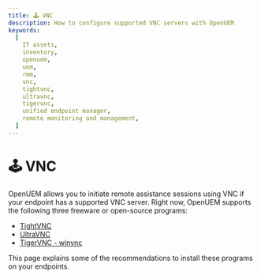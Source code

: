 ```yaml
---
title: 🕹️ VNC
description: How to configure supported VNC servers with OpenUEM
keywords:
  [
    IT assets,
    inventory,
    openuem,
    uem,
    rmm,
    vnc,
    tightvnc,
    ultravnc,
    tigervnc,
    unified endpoint manager,
    remote monitoring and management,
  ]
---
```


# 🕹️ VNC

OpenUEM allows you to initiate remote assistance sessions using VNC if your endpoint has a supported VNC server.
Right now, OpenUEM supports the following three freeware or open-source programs:

- [TightVNC](https://www.tightvnc.com/download.php)
- [UltraVNC](https://uvnc.com/downloads/ultravnc/159-ultravnc-1-4-3-6.html)
- [TigerVNC - winvnc](https://sourceforge.net/projects/tigervnc/files/stable/1.14.1/)

This page explains some of the recommendations to install these programs on your endpoints.
